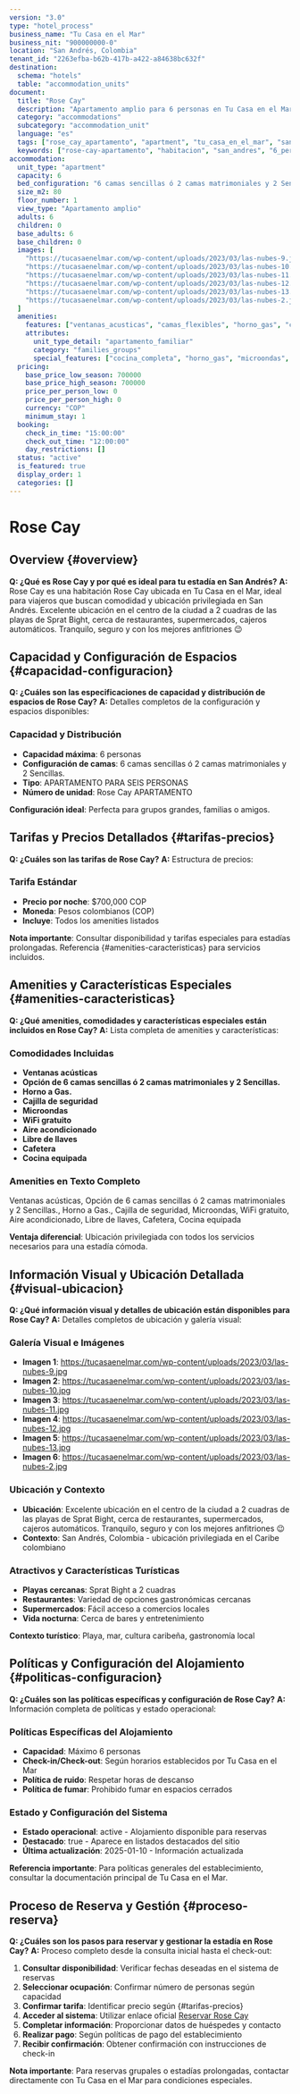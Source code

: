 ```yaml
---
version: "3.0"
type: "hotel_process"
business_name: "Tu Casa en el Mar"
business_nit: "900000000-0"
location: "San Andrés, Colombia"
tenant_id: "2263efba-b62b-417b-a422-a84638bc632f"
destination:
  schema: "hotels"
  table: "accommodation_units"
document:
  title: "Rose Cay"
  description: "Apartamento amplio para 6 personas en Tu Casa en el Mar, centro de San Andrés, ideal para familias o grupos con cocina equipada completa"
  category: "accommodations"
  subcategory: "accommodation_unit"
  language: "es"
  tags: ["rose_cay_apartamento", "apartment", "tu_casa_en_el_mar", "san_andres"]
  keywords: ["rose-cay-apartamento", "habitacion", "san_andres", "6_personas", "aire_acondicionado", "wifi"]
accommodation:
  unit_type: "apartment"
  capacity: 6
  bed_configuration: "6 camas sencillas ó 2 camas matrimoniales y 2 Sencillas"
  size_m2: 80
  floor_number: 1
  view_type: "Apartamento amplio"
  adults: 6
  children: 0
  base_adults: 6
  base_children: 0
  images: [
    "https://tucasaenelmar.com/wp-content/uploads/2023/03/las-nubes-9.jpg",
    "https://tucasaenelmar.com/wp-content/uploads/2023/03/las-nubes-10.jpg",
    "https://tucasaenelmar.com/wp-content/uploads/2023/03/las-nubes-11.jpg",
    "https://tucasaenelmar.com/wp-content/uploads/2023/03/las-nubes-12.jpg",
    "https://tucasaenelmar.com/wp-content/uploads/2023/03/las-nubes-13.jpg",
    "https://tucasaenelmar.com/wp-content/uploads/2023/03/las-nubes-2.jpg"
  ]
  amenities:
    features: ["ventanas_acusticas", "camas_flexibles", "horno_gas", "cajilla_seguridad", "microondas", "wifi", "aire_acondicionado", "libre_llaves", "cafetera", "cocina_equipada"]
    attributes:
      unit_type_detail: "apartamento_familiar"
      category: "families_groups"
      special_features: ["cocina_completa", "horno_gas", "microondas", "capacidad_6"]
  pricing:
    base_price_low_season: 700000
    base_price_high_season: 700000
    price_per_person_low: 0
    price_per_person_high: 0
    currency: "COP"
    minimum_stay: 1
  booking:
    check_in_time: "15:00:00"
    check_out_time: "12:00:00"
    day_restrictions: []
  status: "active"
  is_featured: true
  display_order: 1
  categories: []
---
```


# Rose Cay

## Overview {#overview}

**Q: ¿Qué es Rose Cay y por qué es ideal para tu estadía en San Andrés?**
**A:** Rose Cay es una habitación Rose Cay ubicada en Tu Casa en el Mar, ideal para viajeros que buscan comodidad y ubicación privilegiada en San Andrés. Excelente ubicación en el centro de la ciudad a 2 cuadras de las playas de Sprat Bight, cerca de restaurantes, supermercados, cajeros automáticos. Tranquilo, seguro y con los mejores anfitriones 😉

## Capacidad y Configuración de Espacios {#capacidad-configuracion}

**Q: ¿Cuáles son las especificaciones de capacidad y distribución de espacios de Rose Cay?**
**A:** Detalles completos de la configuración y espacios disponibles:

### Capacidad y Distribución
- **Capacidad máxima**: 6 personas <!-- EXTRAE: capacity.max_capacity -->
- **Configuración de camas**: 6 camas sencillas ó 2 camas matrimoniales y 2 Sencillas. <!-- EXTRAE: bed_configuration -->
- **Tipo**: APARTAMENTO PARA SEIS PERSONAS <!-- EXTRAE: room_type -->
- **Número de unidad**: Rose Cay APARTAMENTO <!-- EXTRAE: unit_number -->

**Configuración ideal**: Perfecta para grupos grandes, familias o amigos.

## Tarifas y Precios Detallados {#tarifas-precios}

**Q: ¿Cuáles son las tarifas de Rose Cay?**
**A:** Estructura de precios:

### Tarifa Estándar
- **Precio por noche**: $700,000 COP <!-- EXTRAE: base_price -->
- **Moneda**: Pesos colombianos (COP)
- **Incluye**: Todos los amenities listados

**Nota importante**: Consultar disponibilidad y tarifas especiales para estadías prolongadas. Referencia {#amenities-caracteristicas} para servicios incluidos.

## Amenities y Características Especiales {#amenities-caracteristicas}

**Q: ¿Qué amenities, comodidades y características especiales están incluidos en Rose Cay?**
**A:** Lista completa de amenities y características:

### Comodidades Incluidas
- **Ventanas acústicas** <!-- EXTRAE: amenities_list -->
- **Opción de 6 camas sencillas ó 2 camas matrimoniales y 2 Sencillas.** <!-- EXTRAE: amenities_list -->
- **Horno a Gas.** <!-- EXTRAE: amenities_list -->
- **Cajilla de seguridad** <!-- EXTRAE: amenities_list -->
- **Microondas** <!-- EXTRAE: amenities_list -->
- **WiFi gratuito** <!-- EXTRAE: amenities_list -->
- **Aire acondicionado** <!-- EXTRAE: amenities_list -->
- **Libre de llaves** <!-- EXTRAE: amenities_list -->
- **Cafetera** <!-- EXTRAE: amenities_list -->
- **Cocina equipada** <!-- EXTRAE: amenities_list -->

### Amenities en Texto Completo
Ventanas acústicas, Opción de 6 camas sencillas ó 2 camas matrimoniales y 2 Sencillas., Horno a Gas., Cajilla de seguridad, Microondas, WiFi gratuito, Aire acondicionado, Libre de llaves, Cafetera, Cocina equipada <!-- EXTRAE: unit_amenities -->

**Ventaja diferencial**: Ubicación privilegiada con todos los servicios necesarios para una estadía cómoda.

## Información Visual y Ubicación Detallada {#visual-ubicacion}

**Q: ¿Qué información visual y detalles de ubicación están disponibles para Rose Cay?**
**A:** Detalles completos de ubicación y galería visual:

### Galería Visual e Imágenes
- **Imagen 1**: https://tucasaenelmar.com/wp-content/uploads/2023/03/las-nubes-9.jpg <!-- EXTRAE: images -->
- **Imagen 2**: https://tucasaenelmar.com/wp-content/uploads/2023/03/las-nubes-10.jpg <!-- EXTRAE: images -->
- **Imagen 3**: https://tucasaenelmar.com/wp-content/uploads/2023/03/las-nubes-11.jpg <!-- EXTRAE: images -->
- **Imagen 4**: https://tucasaenelmar.com/wp-content/uploads/2023/03/las-nubes-12.jpg <!-- EXTRAE: images -->
- **Imagen 5**: https://tucasaenelmar.com/wp-content/uploads/2023/03/las-nubes-13.jpg <!-- EXTRAE: images -->
- **Imagen 6**: https://tucasaenelmar.com/wp-content/uploads/2023/03/las-nubes-2.jpg <!-- EXTRAE: images -->

### Ubicación y Contexto
- **Ubicación**: Excelente ubicación en el centro de la ciudad a 2 cuadras de las playas de Sprat Bight, cerca de restaurantes, supermercados, cajeros automáticos. Tranquilo, seguro y con los mejores anfitriones 😉 <!-- EXTRAE: location_details -->
- **Contexto**: San Andrés, Colombia - ubicación privilegiada en el Caribe colombiano <!-- EXTRAE: location_details -->

### Atractivos y Características Turísticas
- **Playas cercanas**: Sprat Bight a 2 cuadras <!-- EXTRAE: tourism_features -->
- **Restaurantes**: Variedad de opciones gastronómicas cercanas <!-- EXTRAE: tourism_features -->
- **Supermercados**: Fácil acceso a comercios locales <!-- EXTRAE: tourism_features -->
- **Vida nocturna**: Cerca de bares y entretenimiento <!-- EXTRAE: tourism_features -->

**Contexto turístico**: Playa, mar, cultura caribeña, gastronomía local <!-- EXTRAE: tourism_features -->

## Políticas y Configuración del Alojamiento {#politicas-configuracion}

**Q: ¿Cuáles son las políticas específicas y configuración de Rose Cay?**
**A:** Información completa de políticas y estado operacional:

### Políticas Específicas del Alojamiento
- **Capacidad**: Máximo 6 personas <!-- EXTRAE: booking_policies -->
- **Check-in/Check-out**: Según horarios establecidos por Tu Casa en el Mar <!-- EXTRAE: booking_policies -->
- **Política de ruido**: Respetar horas de descanso <!-- EXTRAE: booking_policies -->
- **Política de fumar**: Prohibido fumar en espacios cerrados <!-- EXTRAE: booking_policies -->

### Estado y Configuración del Sistema
- **Estado operacional**: active - Alojamiento disponible para reservas <!-- EXTRAE: status -->
- **Destacado**: true - Aparece en listados destacados del sitio <!-- EXTRAE: is_featured -->
- **Última actualización**: 2025-01-10 - Información actualizada

**Referencia importante**: Para políticas generales del establecimiento, consultar la documentación principal de Tu Casa en el Mar.

## Proceso de Reserva y Gestión {#proceso-reserva}

**Q: ¿Cuáles son los pasos para reservar y gestionar la estadía en Rose Cay?**
**A:** Proceso completo desde la consulta inicial hasta el check-out:

1. **Consultar disponibilidad**: Verificar fechas deseadas en el sistema de reservas
2. **Seleccionar ocupación**: Confirmar número de personas según capacidad
3. **Confirmar tarifa**: Identificar precio según {#tarifas-precios}
4. **Acceder al sistema**: Utilizar enlace oficial [Reservar Rose Cay](https://tucasaenelmar.com/accommodation/rose-cay-apartamento/)
5. **Completar información**: Proporcionar datos de huéspedes y contacto
6. **Realizar pago**: Según políticas de pago del establecimiento
7. **Recibir confirmación**: Obtener confirmación con instrucciones de check-in

**Nota importante**: Para reservas grupales o estadías prolongadas, contactar directamente con Tu Casa en el Mar para condiciones especiales.